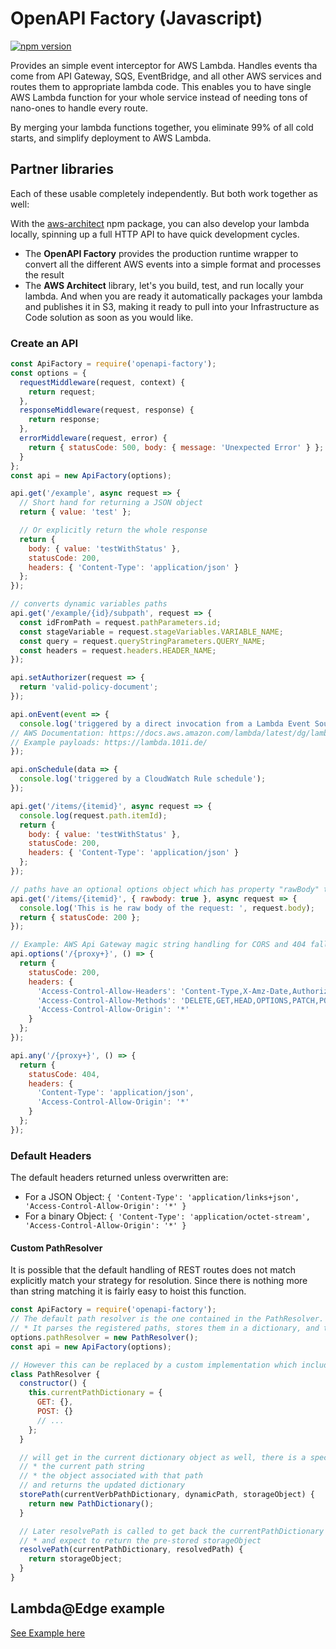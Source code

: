 # OpenAPI Factory (Javascript)

[![npm version](https://badge.fury.io/js/openapi-factory.svg)](https://badge.fury.io/js/openapi-factory)

Provides an simple event interceptor for AWS Lambda. Handles events tha come from API Gateway, SQS, EventBridge, and all other AWS services and routes them to appropriate lambda code. This enables you to have single AWS Lambda function for your whole service instead of needing tons of nano-ones to handle every route.

By merging your lambda functions together, you eliminate 99% of all cold starts, and simplify deployment to AWS Lambda.

## Partner libraries
Each of these usable completely independently. But both work together as well:

With the [aws-architect](https://www.npmjs.com/package/aws-architect) npm package, you can also develop your lambda locally, spinning up a full HTTP API to have quick development cycles.
* The **OpenAPI Factory** provides the production runtime wrapper to convert all the different AWS events into a simple format and processes the result
* The **AWS Architect** library, let's you build, test, and run locally your lambda. And when you are ready it automatically packages your lambda and publishes it in S3, making it ready to pull into your Infrastructure as Code solution as soon as you would like.

### Create an API

```js
const ApiFactory = require('openapi-factory');
const options = {
  requestMiddleware(request, context) {
    return request;
  },
  responseMiddleware(request, response) {
    return response;
  },
  errorMiddleware(request, error) {
    return { statusCode: 500, body: { message: 'Unexpected Error' } };
  }
};
const api = new ApiFactory(options);

api.get('/example', async request => {
  // Short hand for returning a JSON object
  return { value: 'test' };

  // Or explicitly return the whole response
  return {
    body: { value: 'testWithStatus' },
    statusCode: 200,
    headers: { 'Content-Type': 'application/json' }
  };
});

// converts dynamic variables paths
api.get('/example/{id}/subpath', request => {
  const idFromPath = request.pathParameters.id;
  const stageVariable = request.stageVariables.VARIABLE_NAME;
  const query = request.queryStringParameters.QUERY_NAME;
  const headers = request.headers.HEADER_NAME;
});

api.setAuthorizer(request => {
  return 'valid-policy-document';
});

api.onEvent(event => {
  console.log('triggered by a direct invocation from a Lambda Event Source.');
// AWS Documentation: https://docs.aws.amazon.com/lambda/latest/dg/lambda-services.html
// Example payloads: https://lambda.101i.de/
});

api.onSchedule(data => {
  console.log('triggered by a CloudWatch Rule schedule');
});

api.get('/items/{itemid}', async request => {
  console.log(request.path.itemId);
  return {
    body: { value: 'testWithStatus' },
    statusCode: 200,
    headers: { 'Content-Type': 'application/json' }
  };
});

// paths have an optional options object which has property "rawBody" to return the raw body only.
api.get('/items/{itemid}', { rawbody: true }, async request => {
  console.log('This is he raw body of the request: ', request.body);
  return { statusCode: 200 };
});

// Example: AWS Api Gateway magic string handling for CORS and 404 fallbacks.
api.options('/{proxy+}', () => {
  return {
    statusCode: 200,
    headers: {
      'Access-Control-Allow-Headers': 'Content-Type,X-Amz-Date,Authorization,X-Api-Key',
      'Access-Control-Allow-Methods': 'DELETE,GET,HEAD,OPTIONS,PATCH,POST,PUT',
      'Access-Control-Allow-Origin': '*'
    }
  };
});

api.any('/{proxy+}', () => {
  return {
    statusCode: 404,
    headers: {
      'Content-Type': 'application/json',
      'Access-Control-Allow-Origin': '*'
    }
  };
});

```

### Default Headers
The default headers returned unless overwritten are:
* For a JSON Object: `{ 'Content-Type': 'application/links+json', 'Access-Control-Allow-Origin': '*' }`
* For a binary Object: `{ 'Content-Type': 'application/octet-stream', 'Access-Control-Allow-Origin': '*' }`

#### Custom PathResolver
It is possible that the default handling of REST routes does not match explicitly match your strategy for resolution. Since there is nothing more than string matching it is fairly easy to hoist this function.

```js
const ApiFactory = require('openapi-factory');
// The default path resolver is the one contained in the PathResolver.
// * It parses the registered paths, stores them in a dictionary, and then looks them up later when necessary.
options.pathResolver = new PathResolver();
const api = new ApiFactory(options);

// However this can be replaced by a custom implementation which includes storePath and resolvePath
class PathResolver {
  constructor() {
    this.currentPathDictionary = {
      GET: {},
      POST: {}
      // ...
    };
  }

  // will get in the current dictionary object as well, there is a specific dictionary for each verb
  // * the current path string
  // * the object associated with that path
  // and returns the updated dictionary
  storePath(currentVerbPathDictionary, dynamicPath, storageObject) {
    return new PathDictionary();
  }

  // Later resolvePath is called to get back the currentPathDictionary and raw path,
  // * and expect to return the pre-stored storageObject
  resolvePath(currentPathDictionary, resolvedPath) {
    return storageObject;
  }
}
```

## Lambda@Edge example
[See Example here](./lambda@edge-cloudfront-wrapper.md)
